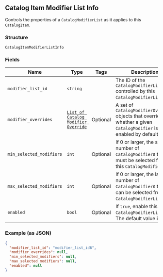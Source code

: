 ## Catalog Item Modifier List Info

Controls the properties of a `CatalogModifierList` as it applies to
this `CatalogItem`.

### Structure

`CatalogItemModifierListInfo`

### Fields

| Name | Type | Tags | Description |
|  --- | --- | --- | --- |
| `modifier_list_id` | `string` |  | The ID of the `CatalogModifierList` controlled by this `CatalogModifierListInfo`. |
| `modifier_overrides` | [`List of Catalog Modifier Override`](/doc/models/catalog-modifier-override.md) | Optional | A set of `CatalogModifierOverride` objects that override whether a given `CatalogModifier` is enabled by default. |
| `min_selected_modifiers` | `int` | Optional | If 0 or larger, the smallest number of `CatalogModifier`s that must be selected from this `CatalogModifierList`. |
| `max_selected_modifiers` | `int` | Optional | If 0 or larger, the largest number of `CatalogModifier`s that can be selected from this `CatalogModifierList`. |
| `enabled` | `bool` | Optional | If `true`, enable this `CatalogModifierList`. The default value is `true`. |

### Example (as JSON)

```json
{
  "modifier_list_id": "modifier_list_id6",
  "modifier_overrides": null,
  "min_selected_modifiers": null,
  "max_selected_modifiers": null,
  "enabled": null
}
```

